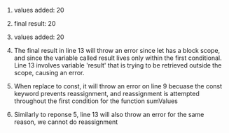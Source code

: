 1. values added:  20

2. final result:  20

3. values added:  20 

4. The final result in line 13 will throw an error since let has a block scope, and since the variable called result lives only within the first conditional. Line 13 involves  variable 'result' that is trying to be retrieved outside the scope, causing an error.

5. When replace to const, it will throw an error on line 9 becuase the const keyword prevents reassignment, and reassignment is attempted throughout the first condition for the function sumValues

6. Similarly to reponse 5, line 13 will also throw an error for the same reason, we cannot do reassignment

